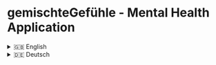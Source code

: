 # gemischteGefühle - Mental Health Application


<details>
<summary>🇬🇧 English</summary>

## 📖 Description

This project is a mental health application that allows users to record their current emotional states. Users can log when, where, and with whom they felt a certain way and add a personal note if desired. Additionally, users can choose to track optional parameters like sleep, physical activity, and weather. After a certain number of emotional entries, users can view statistics showing:

1. How often certain emotions were recorded with specific contextual data (when, where, with whom).
2. Detailed insights into where, when, and with whom certain emotions occurred.

A diary feature provides a weekly view of recorded emotions, allowing users to click on any entry to see personal notes and other associated information. The application aims to help users better understand and reflect on their emotions. It does not provide conclusive links between emotions and the recorded parameters but instead encourages self-reflection.

This project is a collaboration between [Barış Balcı](https://github.com/barisbalcimusic), [hannahnier](https://github.com/hannahnier), [luisePkt](https://github.com/luisePkt), [Nadja Probst](https://github.com/nadjascodejourney). The development team does not have a professional background in psychology or related fields, and the application is not intended to replace medical or psychological treatment or advice. For mental health issues, users are encouraged to seek professional help.

## 🛠 Technologies Used

- **Framework:** React.js
- **Build Tool & Development Server:** Vite
- **Design:** Figma
- **UI (Library):** Tailwind CSS
- **UI:** Shadcn UI ([shadcn UI](https://ui.shadcn.com/)), Recharts
- **Security:** Google re-Captcha

## ✨ Features

- Record emotions along with contextual details (when, where, with whom), add personal notes, and optionally track sleep, physical activity, and weather
- View statistics of recorded emotions
- Diary view with a weekly overview of recorded emotions (in the planning - coming soon)

## 🚀 Installation

1. Clone the repository and run `npm install`
2. Copy the `.env.example` file, fill it with your data, and rename it to `.env`

## 📱 Usage

The project is primarily intended for mobile use but can also be used on other screens (PC, Laptop, Tablet).

## 📑 Project Structure

<details>
  <summary>Main folder and files of the project 
</summary>
  
### Overview of the main folders and their purposes:

| Folder           | Description                                                         |
|------------------|---------------------------------------------------------------------|
| **/components**   | Contains UI components, e.g., navigation menu, dashboard elements   |
| **/pages**        | Different pages like HomePage, JournalPage, MetricsPage, etc.       |
| **/services**     | Contains API functions for backend communication                    |
| **/helpers**     | Contains helper functions                                            |
| **/utils**        | Context providers and utility functions                             |
| **/styles**       | Contains all CSS files (e.g., TailwindCSS configurations)           |
</details>

<details>
  <summary>Key Components</summary>
  
  ### App.jsx
  The main `App.jsx` component loads the core layout and navigation. It uses React Router to switch between various pages like the Dashboard, Metrics Page, and Journal.
  
  ### Pages
  The page components are located in /src/pages and represent the main views of the application:

- HomePage.jsx: The homepage of the application, allows the user to login or register.
- LoginPage.jsx: Login page for users.
- RegisterPage.jsx: Register page for users.
- ConfigPage.jsx: Page that queries parameters to be recorded in the future. Only displayed once, after the first login.
- DashboardPage.jsx: Dashboard for displaying previously checked-in feelings of a day and start for check-in process of the current feeling.
- MetricsPage.jsx: Page for displaying metrics and statistical analysis.
- RecordPage.jsx: Page for checking in the current feeling.
- UserDataPage.jsx: Page for displaying and editing user data.
- InfoPage.jsx: Page that informs users in more detail about application.
- JournalPagejsx: Page that is currently being planned and is intended to give users a diary-like overview of recorded feelings, notes etc.
- ErrorPage: Displays error message in the event of an error.

### Custom Components
In /src/components/ownComponents you will find custom components that have been built for different pages. Examples:

- navMenu: Contains the navigation elements.
- dashboardPage: Provides UI components for the dashboard, such as graphs or widgets.
- metricsPage: Includes UI components for displaying statistical data and analytics.

  ### State Management and Contexts
The project uses React contexts to manage the global state of the application. These contexts can be found in /src/utils/contexts.

### Backend API Interaction
All API calls for interacting with the backend are handled via the /src/services folder. It contains functions to load, store, or update data. The API interactions are handled via fetch requests.

</details>

<details>
  <summary>API Documentation</summary>
  The <a href="https://github.com/MindfulStudio/backend/blob/main/README.md#-api-documentation">API documentation</a> can be found in the readme.md of the backend repository.
</details>


## 🌐 Environment Variables

Make sure to set the following environment variables before running the application:

| Variable                     | Description                                      |
|------------------------------|--------------------------------------------------|
| `VITE_RECAPTCHA_SITE_KEY`    | Your reCAPTCHA site key                          |
| `VITE_baseURL`               | Base URL for the application (default: `http://localhost:3000/`) |
| `VITE_basePathOne`           | Base path for authentication routes (default: `auth/`) |
| `VITE_basePathTwo`           | Base path for user-related routes (default: `users/`) |
| `VITE_basePathThree`         | Base path for individual user routes (default: `user/`) |

### Note

- **.env.example File:** A `.env.example` file is included in the project, which already contains the prepared variables for your reference.
- **Security:** Ensure your `.env` file is not included in your version control system (e.g., Git) to protect sensitive data.


## 🤝 Contributing

For feedback and suggestions, please contact us directly here on GitHub.

## 🎓 Project Context

This frontend project is part of a collaborative final project completed by [luisePkt](https://github.com/luisePkt), [Nadja Probst](https://github.com/nadjascodejourney), [Barış Balcı](https://github.com/barisbalcimusic), and [hannahnier](https://github.com/hannahnier) at the end of a one-year full-time course in Fullstack Web Development. It operates alongside a [Backend repository](https://github.com/MindfulStudio/backend) to create a comprehensive Browser Application on the subject of Mental Health.

## 📜 License

This project is licensed under the Creative Commons Attribution-NonCommercial-ShareAlike 4.0 International Public Licence. You may share and adapt the material as long as you give credit, do not use it for commercial purposes, and distribute your modifications under the same terms. Further information can be found in the [licence file](https://github.com/MindfulStudio/frontend/blob/main/LICENSE.md).

## 📧 Contact

[Barış Balcı](https://github.com/barisbalcimusic), [hannahnier](https://github.com/hannahnier), [luisePkt](https://github.com/luisePkt), [Nadja Probst](https://github.com/nadjascodejourney)


</details>


<details>
<summary>🇩🇪 Deutsch</summary>


## 📖 Beschreibung

Dieses Projekt ist eine Mental-Health-Anwendung, die es den Nutzern ermöglicht, ihre aktuellen Gefühlszustände zu erfassen. Der/die Nutzer*in kann dabei angeben, wann, wo und mit wem er/sie sich entsprechend gefühlt hat, sowie eine eigene Notiz hinzufügen. Zusätzlich können freiwillig Parameter wie Schlaf, körperliche Aktivität und Wetter erfasst werden. Nach einer bestimmten Anzahl von Gefühleinträgen können Nutzer*innen Statistiken einsehen:

1. Wie oft ein bestimmtes Gefühl in Verbindung mit anderen Informationen (Wann, Wo, Mit wem) erfasst wurde.
2. Detaillierte Übersicht, zu welchen Zeitpunkten und in welchen Kontexten bestimmte Gefühle registriert wurden.

Die Anwendung bietet außerdem eine Tagebuchfunktion, die eine Wochenübersicht der erfassten Gefühle anzeigt. Beim Anklicken eines Gefühls können Notizen und andere Informationen eingesehen werden. Ziel der Anwendung ist es, die eigenen Gefühle besser zu verstehen und einzuordnen, ohne eindeutige Zusammenhänge zu den erfassten Parametern darzustellen.

Das Projekt ist eine Gemeinschaftsarbeit von [Barış Balcı](https://github.com/barisbalcimusic), [hannahnier](https://github.com/hannahnier), [luisePkt](https://github.com/luisePkt), [Nadja Probst](https://github.com/nadjascodejourney). Das Entwicklerteam hat keinen fachlichen Hintergrund im Bereich Psychologie oder verwandten Wissenschaften, und die Anwendung ersetzt keine medizinische oder psychologische Beratung. Bei psychischen Problemen raten die Entwickler\*innen, sich professionelle Hilfe zu suchen.

## 🛠 Verwendete Technologien

- **Framework:** React.js
- **Build Tool & Entwicklungsserver:** Vite
- **Design:** Figma
- **UI (Library):** Tailwind CSS
- **UI:** Shadcn UI ([shadcn UI](https://ui.shadcn.com/)), Recharts
- **Sicherheit:** Google re-Captcha

## ✨ Funktionen

- Erfassen von Gefühlen mit den Kontextinformationen (wann, wo, mit wem), hinzufügen einer persönlichen Notiz und optionales Tracking von Schlaf, körperlicher Aktivität und Wetter
- Anzeige von Statistiken zu den erfassten Gefühlen
- Tagebuchansicht mit einer Wochenübersicht der erfassten Gefühle (in der Planung - kommt bald)

## 🚀 Installation

1. Klone das Repository und führe `npm install` aus
2. Kopiere die `.env.example` Datei, fülle sie mit deinen Daten und benenne sie in `.env` um

## 📱 Verwendung

Das Projekt ist hauptsächlich für die Nutzung auf Mobilgeräten gedacht, kann aber auch auf anderen Bildschirmen (PC, Laptop, Tablet) genutzt werden.

## 📑 Projektstruktur

<details>
  <summary>Hauptordner und -dateien des Projekts </summary>
  
### Übersicht der Hauptordner und deren Funktionen:

| Ordner            | Beschreibung                                                         |
|-------------------|----------------------------------------------------------------------|
| **/components**    | Enthält UI-Komponenten, z.B. Navigationsmenü, Dashboard-Elemente      |
| **/pages**         | Verschiedene Seiten wie HomePage, JournalPage, MetricsPage, etc.      |
| **/services**      | Beinhaltet API-Funktionen zur Kommunikation mit dem Backend          |
| **/helpers**       | Enthält Hilfsfunktionen                                              |
| **/utils**         | Kontext-Provider und Utility-Funktionen                              |
| **/styles**        | Enthält alle CSS-Dateien (z.B. TailwindCSS-Konfigurationen)          |
</details>

<details>
  <summary>Wichtige Komponenten</summary>
  
  ### App.jsx
  Die Hauptkomponente `App.jsx` lädt das Kernlayout und die Navigation. Sie verwendet React Router, um zwischen verschiedenen Seiten wie dem Dashboard, der Metrics-Seite und dem Journal zu wechseln.
  
  ### Seiten
  Die Seitenkomponenten befinden sich im Ordner /src/pages und repräsentieren die Hauptansichten der Anwendung:

- **HomePage.jsx**: Startseite der Anwendung, auf der sich Benutzer anmelden oder registrieren können.
- **LoginPage.jsx**: Anmeldeseite für Benutzer.
- **RegisterPage.jsx**: Registrierungsseite für neue Benutzer.
- **ConfigPage.jsx**: Seite, die Parameter für zukünftige Aufzeichnungen abfragt. Wird nur einmal nach der ersten Anmeldung angezeigt.
- **DashboardPage.jsx**: Dashboard zur Anzeige der bereits erfassten Gefühle eines Tages und Start des aktuellen Check-in-Prozesses.
- **MetricsPage.jsx**: Seite zur Anzeige von Metriken und statistischen Analysen.
- **RecordPage.jsx**: Seite für das Erfassen des aktuellen Gefühls.
- **UserDataPage.jsx**: Seite zur Anzeige und Bearbeitung von Benutzerdaten.
- **InfoPage.jsx**: Seite, die Benutzer detaillierter über die Anwendung informiert.
- **JournalPage.jsx**: Seite, die derzeit geplant ist und Benutzern eine tagebuchähnliche Übersicht über erfasste Gefühle, Notizen etc. bieten soll.
- **ErrorPage.jsx**: Zeigt eine Fehlermeldung im Falle eines Fehlers an.

### Eigene Komponenten
Im Ordner /src/components/ownComponents findest du benutzerdefinierte Komponenten, die für verschiedene Seiten erstellt wurden. Beispiele:

- **navMenu**: Enthält die Navigationselemente.
- **dashboardPage**: Bietet UI-Komponenten für das Dashboard, wie z.B. Diagramme oder Widgets.
- **metricsPage**: Beinhaltet UI-Komponenten zur Anzeige statistischer Daten und Analysen.

  ### State Management und Kontexte
Das Projekt verwendet React-Kontexte zur Verwaltung des globalen Zustands der Anwendung. Diese Kontexte befinden sich im Ordner /src/utils/contexts.

### Backend API-Interaktion
Alle API-Aufrufe zur Interaktion mit dem Backend werden über den Ordner /src/services abgewickelt. Er enthält Funktionen zum Laden, Speichern oder Aktualisieren von Daten. Die API-Interaktionen erfolgen über Fetch-Anfragen.

</details>

<details>
  <summary>API-Dokumentation</summary>
  Die <a href="https://github.com/MindfulStudio/backend/blob/main/README.md#-api-dokumentation">API-Dokumentation</a> befindet sich im readme.md des backend Repositorys.
</details>


## 🌐 Umgebungsvariablen

Stelle sicher, dass die folgenden Umgebungsvariablen gesetzt sind, bevor du die Anwendung ausführst:

| Variable                     | Beschreibung                                      |
|------------------------------|--------------------------------------------------|
| `VITE_RECAPTCHA_SITE_KEY`    | Dein reCAPTCHA-Website-Schlüssel                  |
| `VITE_baseURL`               | Basis-URL für die Anwendung (Standard: `http://localhost:3000/`) |
| `VITE_basePathOne`           | Basis-Pfad für Authentifizierungsrouten (Standard: `auth/`) |
| `VITE_basePathTwo`           | Basis-Pfad für benutzerspezifische Routen (Standard: `users/`) |
| `VITE_basePathThree`         | Basis-Pfad für individuelle Benutzerrouten (Standard: `user/`) |

### Hinweise

- **.env.example Datei:** Im Projekt ist eine `.env.example`-Datei enthalten, die bereits die vorbereiteten Variablen zu deiner Referenz enthält.
- **Sicherheit:** Achte darauf, deine `.env`-Datei nicht in das Versionskontrollsystem (z.B. Git) einzuschließen, um sensible Daten zu schützen.

## 🤝 Beitragende

Für Anregungen und Feedback gerne direkt hier über GitHub melden.

## 🎓 Projektrahmen

Dieses Frontendprojekt ist Teil eines Abschlussprojekts, das von [luisePkt](https://github.com/luisePkt), [Nadja Probst](https://github.com/nadjascodejourney), [Barış Balcı](https://github.com/barisbalcimusic) & [hannahnier](https://github.com/hannahnier) zum Ende einer einjährigen Vollzeit-Weiterbildung im Bereich Fullstack-Webdevelopment entwickelt wurde. Zusammen mit dem dazugehörigen [Backend-Repository](https://github.com/MindfulStudio/backend) ist dabei eine umfassende Browser-App für Mentale Gesundheit entstanden.

## 📜 Lizenz

Dieses Projekt ist lizenziert unter der Creative Commons Attribution-NonCommercial-ShareAlike 4.0 International Public License. Du darfst das Material teilen und anpassen, solange du die Urheberrechte nennst, es nicht für kommerzielle Zwecke nutzt und deine Abänderungen unter den gleichen Bedingungen weitergibst. Weitere Informationen findest du in der [Lizenzdatei](https://github.com/MindfulStudio/frontend/blob/main/LICENSE.md).



## 📧 Kontakt

[Barış Balcı](https://github.com/barisbalcimusic), [hannahnier](https://github.com/hannahnier), [luisePkt](https://github.com/luisePkt), [Nadja Probst](https://github.com/nadjascodejourney)
</details>
